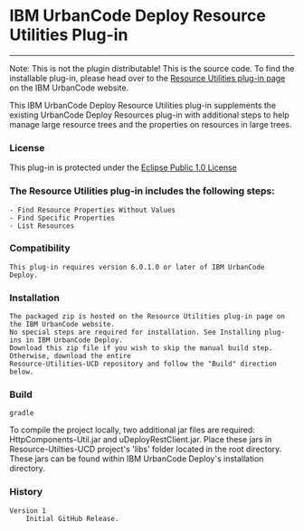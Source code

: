 # IBM UrbanCode Deploy Resource Utilities Plug-in
---
Note: This is not the plugin distributable! This is the source code. To find the installable plug-in, please head over to the [Resource Utilities plug-in page](https://developer.ibm.com/urbancode/plugin/resource-utilities/) on the IBM UrbanCode website.

This IBM UrbanCode Deploy Resource Utilities plug-in supplements the existing UrbanCode Deploy Resources plug-in with additional steps to help manage large resource trees and the properties on resources in large trees.

### License
This plug-in is protected under the [Eclipse Public 1.0 License](http://www.eclipse.org/legal/epl-v10.html)

### The Resource Utilities plug-in includes the following steps:
    - Find Resource Properties Without Values
    - Find Specific Properties
    - List Resources

### Compatibility
	This plug-in requires version 6.0.1.0 or later of IBM UrbanCode Deploy.

### Installation
	The packaged zip is hosted on the Resource Utilities plug-in page on the IBM UrbanCode website.
    No special steps are required for installation. See Installing plug-ins in IBM UrbanCode Deploy.
    Download this zip file if you wish to skip the manual build step. Otherwise, download the entire
    Resource-Utilities-UCD repository and follow the "Build" direction below.

### Build
    gradle

To compile the project locally, two additional jar files are required: HttpComponents-Util.jar and uDeployRestClient.jar. Place these jars in Resource-Utilties-UCD project's 'libs' folder located in the root directory. These jars can be found within IBM UrbanCode Deploy's installation directory.


### History
	Version 1
		Initial GitHub Release.
